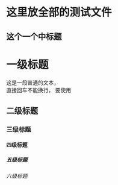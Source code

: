 这里放全部的测试文件
====

这个一个中标题
----



# 一级标题 


这是一段普通的文本，  
直接回车不能换行， 
要使用


## 二级标题  
### 三级标题  
#### 四级标题  
##### 五级标题  
###### 六级标题